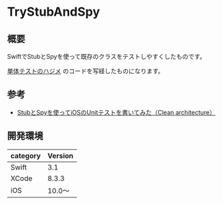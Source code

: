 # TryStubAndSpy

## 概要
SwiftでStubとSpyを使って既存のクラスをテストしやすくしたものです。

[単体テストのハジメ](https://speakerdeck.com/player/88cacc25cffd43198a480f4bbc890eac#)
のコードを写経したものになります。

## 参考
- [StubとSpyを使ってiOSのUnitテストを書いてみた（Clean architecture）](http://qiita.com/Shunyama/items/28cf34ce0541756cbdef#_reference-992532d98123ff862871)


## 開発環境
|category | Version|
|---|---|
| Swift | 3.1 |
| XCode | 8.3.3 |
| iOS | 10.0〜 |
